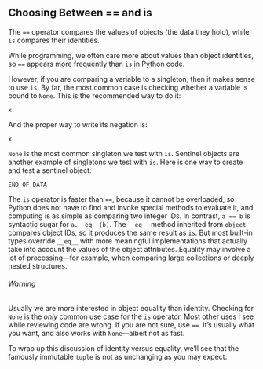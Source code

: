 ## Choosing Between == and is

The `==` operator compares the values of objects (the data they hold), while `is` compares their identities.

While programming, we often care more about values than object identities, so `==` appears more frequently than `is` in Python code.

However, if you are comparing a variable to a singleton, then it makes sense to use `is`. By far, the most common case is checking whether a variable is bound to `None`. This is the recommended way to do it:

```
x
```

And the proper way to write its negation is:

```
x
```

`None` is the most common singleton we test with `is`. Sentinel objects are another example of singletons we test with `is`. Here is one way to create and test a sentinel object:

```
END_OF_DATA
```

The `is` operator is faster than `==`, because it cannot be overloaded, so Python does not have to find and invoke special methods to evaluate it, and computing is as simple as comparing two integer IDs. In contrast, `a == b` is syntactic sugar for `a.__eq__(b)`. The `__eq__` method inherited from `object` compares object IDs, so it produces the same result as `is`. But most built-in types override `__eq__` with more meaningful implementations that actually take into account the values of the object attributes. Equality may involve a lot of processing—for example, when comparing large collections or deeply nested structures.

###### Warning

Usually we are more interested in object equality than identity. Checking for `None` is the _only_ common use case for the `is` operator. Most other uses I see while reviewing code are wrong. If you are not sure, use `==`. It’s usually what you want, and also works with `None`—albeit not as fast.

To wrap up this discussion of identity versus equality, we’ll see that the famously immutable `tuple` is not as unchanging as you may expect.